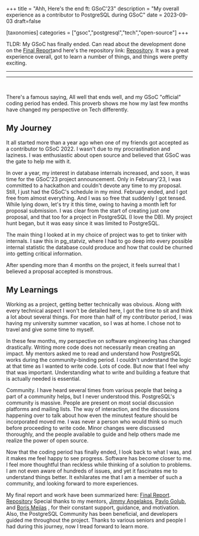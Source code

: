 +++
title = "Ahh, Here's the end ft: GSoC'23"
description = "My overall experience as a contributor to PostgreSQL during GSoC"
date = 2023-09-03
draft=false

[taxonomies]
categories = ["gsoc","postgresql","tech","open-source"]
+++

TLDR: My GSoC has finally ended. Can read about the development done on the [Final Report](https://github.com/rajivharlalka/gsoc23-postgres/blob/main/Final_Report.md)and here's the repository link: [Repository](https://github.com/vyruss/pg_statviz). It was a great experience overall, got to learn a number of things, and things were pretty exciting.

---
---
</br>

There's a famous saying, All well that ends well, and my GSoC "official" coding period has ended. This proverb shows me how my last few months have changed my perspective on Tech differently.

## My Journey

It all started more than a year ago when one of my friends <name-redacted> got accepted as a contributor to GSoC 2022. I wasn't due to my procrastination and laziness. I was enthusiastic about open source and believed that GSoC was the gate to help me with it.  

In over a year, my interest in database internals increased, and soon, it was time for the GSoC'23 project announcement. Only in February'23, I was committed to a hackathon and couldn't devote any time to my proposal. Still, I just had the GSoC's schedule in my mind. February ended, and I got free from almost everything. And I was so free that suddenly I got tensed.
While lying down, let's try it this time, owing to having a month left for proposal submission. I was clear from the start of creating just one proposal, and that too for a project in PostgreSQL (I love the DB). My project hunt began, but it was easy since it was limited to PostgreSQL.

The main thing I looked at in my choice of project was to get to tinker with internals. I saw this in pg_statviz, where I had to go deep into every possible internal statistic the database could produce and how that could be churned into getting critical information.

After spending more than 4 months on the project, it feels surreal that I believed a proposal accepted is monstrous.

## My Learnings

Working as a project, getting better technically was obvious. Along with every technical aspect I won't be detailed here, I got the time to sit and think a lot about several things. For more than half of my contributor period, I was having my university summer vacation, so I was at home. I chose not to travel and give some time to myself.

In these few months, my perspective on software engineering has changed drastically. Writing more code does not necessarily mean creating an impact. My mentors asked me to read and understand how PostgreSQL works during the community-binding period. I couldn't understand the logic at that time as I wanted to write code. Lots of code. But now that I feel why that was important. Understanding what to write and building a feature that is actually needed is essential.

Community. I have heard several times from various people that being a part of a community helps, but I never understood this. PostgreSQL's community is massive. People are present on most social discussion platforms and mailing lists. The way of interaction, and the discussions happening over to talk about how even the minutest feature should be incorporated moved me. I was never a person who would think so much before proceeding to write code. Minor changes were discussed thoroughly, and the people available to guide and help others made me realize the power of open source.

Now that the coding period has finally ended, I look back to what I was, and it makes me feel happy to see progress. Software has become closer to me. I feel more thoughtful than reckless while thinking of a solution to problems. I am not even aware of hundreds of issues, and yet it fascinates me to understand things better. It exhilarates me that I am a member of such a community, and looking forward to more experiences.

My final report and work have been summarized here: [Final Report](https://github.com/rajivharlalka/gsoc23-postgres/blob/main/Final_Report.md). [Repository](https://github.com/vyruss/pg_statviz)
Special thanks to my mentors, [Jimmy Angelakos](https://github.com//vyruss), [Pavlo Golub](https://github.com/pashagolub), and [Boris Mejías](https://www.linkedin.com/in/boriss-mej%C3%ADas-4637401) , for their constant support, guidance, and motivation. Also, the PostgreSQL Community has been beneficial, and developers guided me throughout the project.
Thanks to various seniors and people I had during this journey, now I tread forward to learn more.

